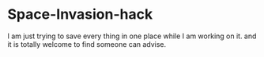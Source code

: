 # Space-Invasion-hack
I am just trying to save every thing in one place while I am working on it. and it is totally welcome to find someone can advise.
